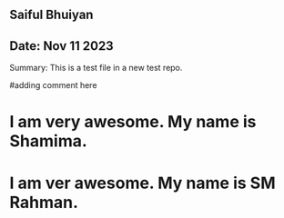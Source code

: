 ## Saiful Bhuiyan
## Date:  Nov 11 2023

Summary:  This is a test file in a new test repo.

#adding comment here

# I am very awesome. My name is Shamima. 

# I am ver awesome. My name is SM Rahman.


